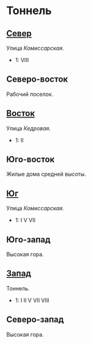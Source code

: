 # Тоннель

## [Север](./560065.md)

Улица *Комиссарская*.

* 1:    VIII

## Северо-восток

Рабочий поселок.

## [Восток](./570070.md)

Улица *Кедровая*.

* 1:    II

## Юго-восток

Жилые дома средней высоты.

## [Юг](./560080.md)

Улица *Комиссарская*.

* 1:    I   V   VII

## Юго-запад

Высокая гора.

## [Запад](./550070.md)

Тоннель.

* 1:    I   II  V   VII VIII

## Северо-запад

Высокая гора.
